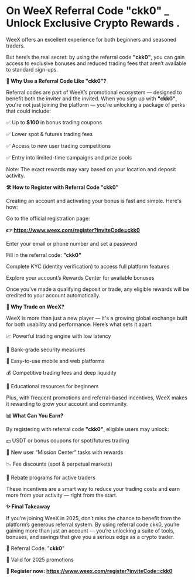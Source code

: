 # On WeeX Referral Code "ckk0" _  Unlock Exclusive Crypto Rewards .

 WeeX offers an excellent experience for both beginners and seasoned traders.

But here’s the real secret: by using the referral code **"ckk0"**, you can gain access to exclusive bonuses and reduced trading fees that aren’t available to standard sign-ups.

**🚀 Why Use a Referral Code Like "ckk0"?**

Referral codes are part of WeeX’s promotional ecosystem — designed to benefit both the inviter and the invited. When you sign up with **"ckk0"**, you're not just joining the platform — you're unlocking a package of perks that could include:

✅ Up to **$100** in bonus trading coupons

✅ Lower spot & futures trading fees

✅ Access to new user trading competitions

✅ Entry into limited-time campaigns and prize pools

Note: The exact rewards may vary based on your location and deposit activity.

**🛠️ How to Register with Referral Code "ckk0"**

Creating an account and activating your bonus is fast and simple. Here's how:

Go to the official registration page:

**👉 https://www.weex.com/register?inviteCode=ckk0**

Enter your email or phone number and set a password

Fill in the referral code: **"ckk0"**

Complete KYC (identity verification) to access full platform features

Explore your account’s Rewards Center for available bonuses

Once you’ve made a qualifying deposit or trade, any eligible rewards will be credited to your account automatically.

**🎯 Why Trade on WeeX?**

WeeX is more than just a new player — it's a growing global exchange built for both usability and performance. Here’s what sets it apart:

📈 Powerful trading engine with low latency

🔐 Bank-grade security measures

📱 Easy-to-use mobile and web platforms

💰 Competitive trading fees and deep liquidity

🧠 Educational resources for beginners

Plus, with frequent promotions and referral-based incentives, WeeX makes it rewarding to grow your account and community.

**📊 What Can You Earn?**

By registering with referral code **"ckk0"**, eligible users may unlock:

💵 USDT or bonus coupons for spot/futures trading

🎁 New user “Mission Center” tasks with rewards

📉 Fee discounts (spot & perpetual markets)

🔄 Rebate programs for active traders

These incentives are a smart way to reduce your trading costs and earn more from your activity — right from the start.

**✨ Final Takeaway**

If you’re joining WeeX in 2025, don’t miss the chance to benefit from the platform’s generous referral system. By using referral code ckk0, you’re gaining more than just an account — you’re unlocking a suite of tools, bonuses, and savings that give you a serious edge as a crypto trader.

🔐 Referral Code: "**ckk0**"

📅 Valid for 2025 promotions

**🔗 Register now: https://www.weex.com/register?inviteCode=ckk0**


